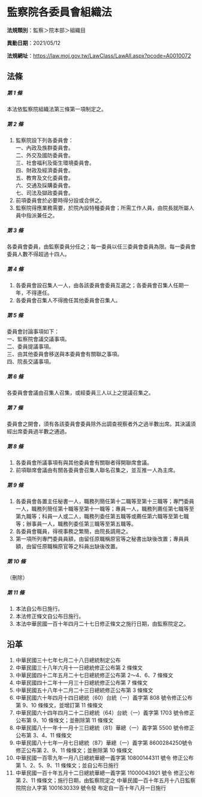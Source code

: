 # 監察院各委員會組織法



**法規類別**：監察＞院本部＞組織目

**異動日期**：2021/05/12  

**法規網址**：https://law.moj.gov.tw/LawClass/LawAll.aspx?pcode=A0010072



## 法條
##### 第 1 條
本法依監察院組織法第三條第一項制定之。

##### 第 2 條
1. 監察院設下列各委員會：  
一、內政及族群委員會。  
二、外交及國防委員會。  
三、社會福利及衛生環境委員會。  
四、財政及經濟委員會。  
五、教育及文化委員會。  
六、交通及採購委員會。  
七、司法及獄政委員會。
1. 前項委員會於必要時得分設或合併之。
1. 監察院得應業務需要，於院內設特種委員會；所需工作人員，由院長就所屬人員中指派兼任之。

##### 第 3 條
各委員會委員，由監察委員分任之；每一委員以任三委員會委員為限。每一委員會委員人數不得超過十四人。

##### 第 4 條
1. 各委員會設召集人一人，由各該委員會委員互選之；各委員會召集人任期一年，不得連任。
1. 各委員會召集人不得擔任其他委員會召集人。

##### 第 5 條
委員會討論事項如下：  
一、監察院會議交議事項。  
二、委員提議事項。  
三、由其他委員會移送與本委員會有關聯之事項。  
四、院長交議事項。

##### 第 6 條
各委員會會議由召集人召集，或經委員三人以上之提議召集之。

##### 第 7 條
委員會之開會，須有各該委員會委員除外出調查視察者外之過半數出席。其決議須經出席委員過半數之通過。

##### 第 8 條
1. 各委員會所議事項有與其他委員會有關聯者得開聯席會議。
1. 前項聯席會議由有關各委員會召集人聯名召集之，並互推一人為主席。

##### 第 9 條
1. 各委員會各置主任秘書一人，職務列簡任第十二職等至第十三職等；專門委員一人，職務列簡任第十職等至第十一職等；專員一人，職務列薦任第七職等至第九職等；科員一人或二人，職務列委任第五職等或薦任第六職等至第七職等；辦事員一人，職務列委任第三職等至第五職等。
1. 各委員會職員，得視事務之繁簡，由院長調用之。
1. 第一項所列專門委員員額，由留任原職稱原官等之秘書出缺後改置；專員員額，由留任原職稱原官等之科員出缺後改置。

##### 第 10 條
（刪除）

##### 第 11 條
1. 本法自公布日施行。
1. 本法修正條文自公布日施行。
1. 本法中華民國一百十年四月二十七日修正條文之施行日期，由監察院定之。

## 沿革
1. 中華民國三十七年七月二十八日總統制定公布
1. 中華民國三十八年六月十一日總統修正公布第 2 條條文
1. 中華民國四十二年五月二十七日總統修正公布第 2～4、6、7  條條文
1. 中華民國四十二年十一月三十日總統修正公布第 7 條條文
1. 中華民國五十八年十二月二十三日總統修正公布第 3 條條文
1. 中華民國六十年四月十四日總統（60）台統（一）義字第 808  號令修正公布第 9、10  條條文，並增訂第 11 條條文
1. 中華民國六十四年四月二十二日總統（64）台統（一）義字第 1703 號令修正公布第 9、10  條條文；並刪除第 11 條條文
1. 中華民國八十一年十一月十三日總統（81）華總（一）義字第 5500 號令修正公布第 3、4、11 條條文
1. 中華民國八十七年一月七日總統（87）華總（一）義字第 8600284250號令修正公布第 2、9、11 條條文；並刪除第 10 條條文
1.  中華民國一百零九年一月八日總統華總一義字第 10800144311  號令  修正公布第 1、2、5、9、11 條條文；並自公布日施行
1.  中華民國一百十年五月十二日總統華總一義字第 11000043921  號令  修正公布第 2、11 條條文；施行日期，由監察院定之  中華民國一百十年五月十八日監察院院台人字第 1001630339 號令發  布定自一百十年八月一日施行
